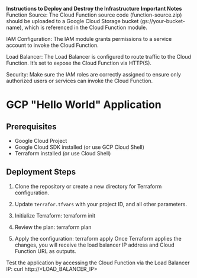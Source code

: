 **Instructions to Deploy and Destroy the Infrastructure**
**Important Notes**
Function Source: The Cloud Function source code (function-source.zip) should be uploaded to a Google Cloud Storage bucket (gs://your-bucket-name), which is referenced in the Cloud Function module.

IAM Configuration: The IAM module grants permissions to a service account to invoke the Cloud Function.

Load Balancer: The Load Balancer is configured to route traffic to the Cloud Function. It’s set to expose the Cloud Function via HTTP(S).

Security: Make sure the IAM roles are correctly assigned to ensure only authorized users or services can invoke the Cloud Function.

# GCP "Hello World" Application

## Prerequisites
- Google Cloud Project
- Google Cloud SDK installed (or use GCP Cloud Shell)
- Terraform installed (or use Cloud Shell)

## Deployment Steps

1. Clone the repository or create a new directory for Terraform configuration.

2. Update `terrafor.tfvars` with your project ID, and all other parameters.

3. Initialize Terraform:
terraform init

4. Review the plan:
terraform plan

5. Apply the configuration:
terraform apply
Once Terraform applies the changes, you will receive the load balancer IP address and Cloud Function URL as outputs.

Test the application by accessing the Cloud Function via the Load Balancer IP:
curl http://<LOAD_BALANCER_IP>
